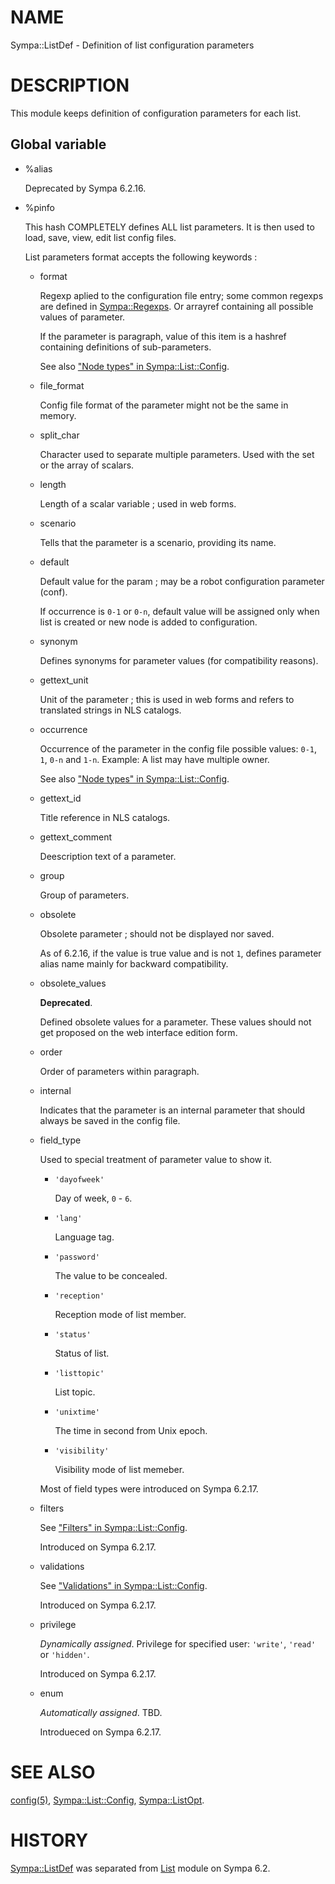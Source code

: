 # NAME

Sympa::ListDef - Definition of list configuration parameters

# DESCRIPTION

This module keeps definition of configuration parameters for each list.

## Global variable

- %alias

    Deprecated by Sympa 6.2.16.

- %pinfo

    This hash COMPLETELY defines ALL list parameters.
    It is then used to load, save, view, edit list config files.

    List parameters format accepts the following keywords :

    - format

        Regexp aplied to the configuration file entry;
        some common regexps are defined in [Sympa::Regexps](./Sympa::Regexps.3.md).
        Or arrayref containing all possible values of parameter.

        If the parameter is paragraph, value of this item is a hashref containing
        definitions of sub-parameters.

        See also ["Node types" in Sympa::List::Config](./Sympa::List::Config.3.md#node-types).

    - file\_format

        Config file format of the parameter might not be
        the same in memory.

    - split\_char

        Character used to separate multiple parameters.
        Used with the set or the array of scalars.

    - length

        Length of a scalar variable ; used in web forms.

    - scenario

        Tells that the parameter is a scenario, providing its name.

    - default

        Default value for the param ; may be a robot configuration
        parameter (conf).

        If occurrence is `0-1` or `0-n`,
        default value will be assigned
        only when list is created or new node is added to configuration.

    - synonym

        Defines synonyms for parameter values (for compatibility
        reasons).

    - gettext\_unit

        Unit of the parameter ; this is used in web forms and refers
        to translated
        strings in NLS catalogs.

    - occurrence

        Occurrence of the parameter in the config file
        possible values: `0-1`, `1`, `0-n` and `1-n`.
        Example: A list may have multiple owner.

        See also ["Node types" in Sympa::List::Config](./Sympa::List::Config.3.md#node-types).

    - gettext\_id

        Title reference in NLS catalogs.

    - gettext\_comment

        Deescription text of a parameter.

    - group

        Group of parameters.

    - obsolete

        Obsolete parameter ; should not be displayed
        nor saved.

        As of 6.2.16, if the value is true value and is not `1`,
        defines parameter alias name mainly for backward compatibility.

    - obsolete\_values

        **Deprecated**.

        Defined obsolete values for a parameter.
        These values should not get proposed on the web interface
        edition form.

    - order

        Order of parameters within paragraph.

    - internal

        Indicates that the parameter is an internal parameter
        that should always be saved in the config file.

    - field\_type

        Used to special treatment of parameter value to show it.

        - `'dayofweek'`

            Day of week, `0` - `6`.

        - `'lang'`

            Language tag.

        - `'password'`

            The value to be concealed.

        - `'reception'`

            Reception mode of list member.

        - `'status'`

            Status of list.

        - `'listtopic'`

            List topic.

        - `'unixtime'`

            The time in second from Unix epoch.

        - `'visibility'`

            Visibility mode of list memeber.

        Most of field types were introduced on Sympa 6.2.17.

    - filters

        See ["Filters" in Sympa::List::Config](./Sympa::List::Config.3.md#filters).

        Introduced on Sympa 6.2.17.

    - validations

        See ["Validations" in Sympa::List::Config](./Sympa::List::Config.3.md#validations).

        Introduced on Sympa 6.2.17.

    - privilege

        _Dynamically assigned_.
        Privilege for specified user:
        `'write'`, `'read'` or `'hidden'`.

        Introduced on Sympa 6.2.17.

    - enum

        _Automatically assigned_.
        TBD.

        Introdueced on Sympa 6.2.17.

# SEE ALSO

[config(5)](./config.5.md),
[Sympa::List::Config](./Sympa::List::Config.3.md),
[Sympa::ListOpt](./Sympa::ListOpt.3.md).

# HISTORY

[Sympa::ListDef](./Sympa::ListDef.3.md) was separated from [List](https://metacpan.org/pod/List) module on Sympa 6.2.
